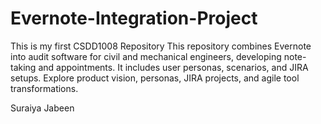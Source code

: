 # Evernote-Integration-Project
This is my first CSDD1008 Repository 
This repository combines Evernote into audit software for civil and mechanical engineers, developing note-taking and appointments. It includes user personas, scenarios, and JIRA setups. Explore product vision, personas, JIRA projects, and agile tool transformations.

Suraiya Jabeen